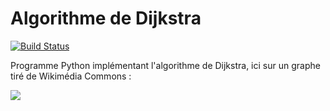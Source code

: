 # Algorithme de Dijkstra

[![Build Status](https://travis-ci.org/sagessylu/Dijkstra.svg?branch=master)](https://travis-ci.org/sagessylu/Dijkstra)

Programme Python implémentant l'algorithme de Dijkstra, ici sur un graphe tiré de Wikimédia Commons :


![](https://upload.wikimedia.org/wikipedia/commons/2/29/DijkstraBis01.svg)
